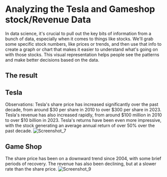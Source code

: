 # Analyzing the Tesla and Gameshop stock/Revenue Data
In data science, it's crucial to pull out the key bits of information from a bunch of data, especially when it comes to things like stocks. We'll grab some specific stock numbers, like prices or trends, and then use that info to create a graph or chart that makes it easier to understand what's going on with those stocks. This visual representation helps people see the patterns and make better decisions based on the data.


## The result 
## Tesla
Observations:
Tesla's share price has increased significantly over the past decade, from around $30 per share in 2010 to over $300 per share in 2023.
Tesla's revenue has also increased rapidly, from around $100 million in 2010 to over $10 billion in 2023.
Tesla's returns have been even more impressive, with the stock generating an average annual return of over 50% over the past decade.
![Screenshot_7](https://github.com/Sbinsuwaylih/Analyzing-stock-Revenue-Data/assets/117676731/d1c895a8-5a1f-4dd6-b0ad-aba32e515fec)

## Game Shop
The share price has been on a downward trend since 2004, with some brief periods of recovery. The revenue has also been declining, but at a slower rate than the share price.
![Screenshot_9](https://github.com/Sbinsuwaylih/Analyzing-stock-Revenue-Data/assets/117676731/a19fa51e-16c0-4e8a-aa03-f4488d487b48)
